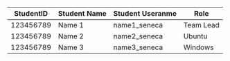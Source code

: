 |StudentID|Student Name|Student Useranme| Role    |
|---------|------------|----------------|---------|
|123456789|Name 1      |name1_seneca    |Team Lead|
|123456789|Name 2      |name2_seneca    |Ubuntu   |
|123456789|Name 3      |name3_seneca    |Windows  |
